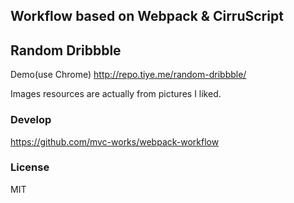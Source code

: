 
Workflow based on Webpack & CirruScript
----


Random Dribbble
----

Demo(use Chrome) http://repo.tiye.me/random-dribbble/

Images resources are actually from pictures I liked.

### Develop

https://github.com/mvc-works/webpack-workflow

### License

MIT
